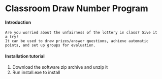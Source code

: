 # Classroom Draw Number Program

#### Introduction
    Are you worried about the unfairness of the lottery in class? Give it a try!
    It can be used to draw prizes/answer questions, achieve automatic points, and set up groups for evaluation.

#### Installation tutorial

1. Download the software zip archive and unzip it
2. Run install.exe to install

